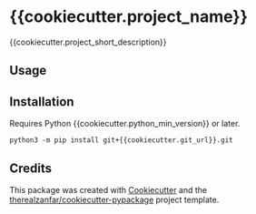 # {{cookiecutter.project_name}}

{{cookiecutter.project_short_description}}

## Usage

## Installation

Requires Python {{cookiecutter.python_min_version}} or later.

    python3 -m pip install git+{{cookiecutter.git_url}}.git

## Credits

This package was created with
[Cookiecutter](https://github.com/audreyr/cookiecutter) and the
[therealzanfar/cookiecutter-pypackage](https://github.com/therealzanfar/cookiecutter-pypackage)
project template.

